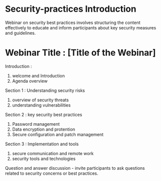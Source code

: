 # Security-practices Introduction
Webinar on security best practices involves structuring the content effectively to educate and inform participants about key security measures and guidelines.
# Webinar Title : [Title of the Webinar]
Introduction :
1. welcome and Introduction
2. Agenda overview

Section 1 : Understanding security risks
1. overview of security threats
2. understanding vulnerabilities

Section 2 : key security best practices
1. Password management
2. Data encryption and protention
3. Secure configuration and patch management

Section 3 : Implementation and tools
1. secure communication and remote work
2. security tools and technologies

Question and answer discussion - invite participants to ask questions related to security concerns or best practices. 
